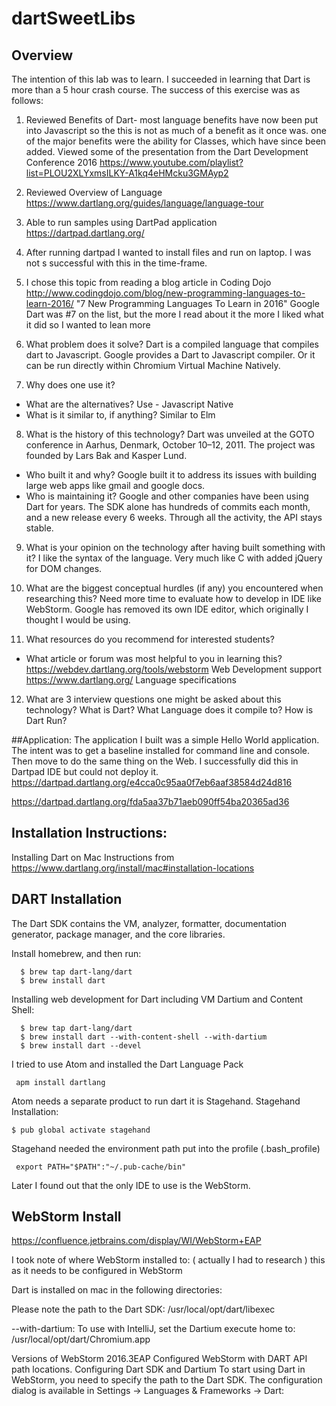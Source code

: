 # dartSweetLibs  

## Overview
The intention of this lab was to learn.  I succeeded in learning that Dart
is more than a 5 hour crash course.  The success of this exercise was as follows:
1. Reviewed Benefits of Dart- most language benefits have now been put into Javascript
   so the this is not as much of a benefit as it once was.  one of the major benefits were
   the ability for Classes, which have since been added.
   Viewed some of the presentation from the Dart Development Conference 2016
   https://www.youtube.com/playlist?list=PLOU2XLYxmsILKY-A1kq4eHMcku3GMAyp2

2. Reviewed Overview of Language
    https://www.dartlang.org/guides/language/language-tour

3. Able to run samples using DartPad application
  https://dartpad.dartlang.org/
4. After running dartpad I wanted to install files and run on laptop.  I was not s
   successful with this in the time-frame.   

5. I chose this topic from reading a blog article in Coding Dojo http://www.codingdojo.com/blog/new-programming-languages-to-learn-2016/
  "7 New Programming Languages To Learn in 2016"  Google Dart was #7 on the list, but the more I read about it the more I liked what it did so I wanted to lean more

6. What problem does it solve?
  Dart is a compiled language that compiles dart to Javascript.  Google provides a Dart to Javascript compiler. Or it can be run directly within Chromium Virtual Machine Natively.

7. Why does one use it?
  - What are the alternatives? Use - Javascript Native
  - What is it similar to, if anything?  Similar to Elm


8. What is the history of this technology?
  Dart was unveiled at the GOTO conference in Aarhus, Denmark, October 10–12, 2011. The project was founded by Lars Bak and Kasper Lund.
  - Who built it and why?  Google built it to address its issues with building large
    web apps like gmail and google docs.
  - Who is maintaining it?
    Google and other companies have been using Dart for years. The SDK alone has hundreds of commits each month, and a new release every 6 weeks. Through all the activity, the API stays stable.
9. What is your opinion on the technology after having built something with it?
  I like the syntax of the language.  Very much like C with added jQuery for DOM changes.  
10. What are the biggest conceptual hurdles (if any) you encountered when researching this?
  Need more time to evaluate how to develop in IDE like WebStorm.  Google has removed its own
  IDE editor, which originally I thought I would be using.

11. What resources do you recommend for interested students?
  - What article or forum was most helpful to you in learning this?
  https://webdev.dartlang.org/tools/webstorm  Web Development support
  https://www.dartlang.org/  Language specifications

12. What are 3 interview questions one might be asked about this technology?
  What is Dart?  What Language does it compile to?  How is Dart Run?

##Application:
The application I built was a simple Hello World application.  The intent was to get a baseline installed for command line and console.  Then move to do the same thing on the Web.  I successfully did this in Dartpad IDE but could not deploy it.
https://dartpad.dartlang.org/e4cca0c95aa0f7eb6aaf38584d24d816

https://dartpad.dartlang.org/fda5aa37b71aeb090ff54ba20365ad36



## Installation Instructions:

  Installing Dart on Mac Instructions from https://www.dartlang.org/install/mac#installation-locations

  ## DART Installation

  The Dart SDK contains the VM, analyzer, formatter, documentation generator, package manager, and the core libraries.

  Install homebrew, and then run:
  ```
    $ brew tap dart-lang/dart
    $ brew install dart
  ```
  Installing  web development for Dart including VM Dartium and Content Shell:
  ```
    $ brew tap dart-lang/dart
    $ brew install dart --with-content-shell --with-dartium
    $ brew install dart --devel
  ```
  I tried to use Atom and installed the Dart Language Pack
  ```
   apm install dartlang
  ```
  Atom needs a separate product to run dart it is Stagehand.
  Stagehand Installation:
  ```
  $ pub global activate stagehand
  ```
  Stagehand needed the environment path put into the profile (.bash_profile)
  ```
   export PATH="$PATH":"~/.pub-cache/bin"
  ```

  Later I found out that the only IDE to use is the WebStorm.
  ## WebStorm Install
  https://confluence.jetbrains.com/display/WI/WebStorm+EAP

  I took note of where WebStorm installed to:  ( actually I had to research ) this
  as it needs to be configured in WebStorm

   Dart is installed on mac in the following directories:

   Please note the path to the Dart SDK:
  /usr/local/opt/dart/libexec

  --with-dartium:
  To use with IntelliJ, set the Dartium execute home to:
  /usr/local/opt/dart/Chromium.app

  Versions of WebStorm 2016.3EAP
  Configured WebStorm with DART API path locations.
  Configuring Dart SDK and Dartium
  To start using Dart in WebStorm, you need to specify the path to the Dart SDK.
  The configuration dialog is available in Settings → Languages & Frameworks → Dart:
